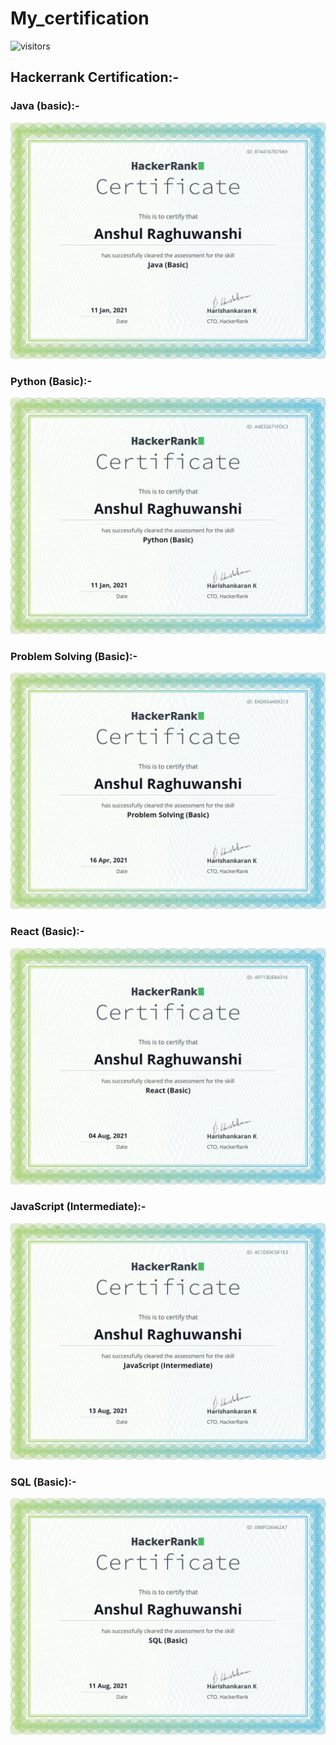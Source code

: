 # My_certification

![visitors](https://visitor-badge.laobi.icu/badge?page_id=Ansh00/My_certification)

## Hackerrank Certification:-

### Java (basic):-

![](<https://github.com/Ansh00/My_certification/blob/master/JAVA(Basic).png>)

### Python (Basic):-

![](<https://github.com/Ansh00/My_certification/blob/master/PYTHON(Basic).png>)

### Problem Solving (Basic):-

![](<https://github.com/Ansh00/My_certification/blob/master/Problem Solving(Basic).png>)

### React (Basic):-

![](<https://github.com/Ansh00/My_certification/blob/master/React (Basic).png>)

### JavaScript (Intermediate):-

![](<https://github.com/Ansh00/My_certification/blob/master/JavaScript (Intermediate).png>)

### SQL (Basic):-

![](<https://github.com/Ansh00/My_certification/blob/master/SQL(Basic).png>)
